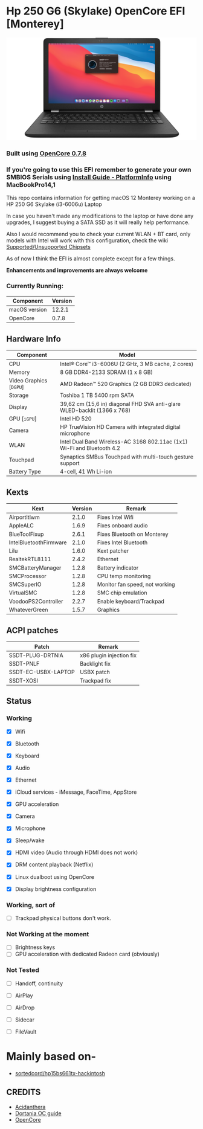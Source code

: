 # Hp 250 G6 (Skylake) OpenCore EFI [Monterey]
![Hp Latpop Snapshot](https://github.com//IsraPerez98/OpenCore-HP250G6-Skylake/blob/master/Docs/HP-Image.png)

### Built using [OpenCore 0.7.8](https://github.com/acidanthera/OpenCorePkg/releases)

### **If you're going to use this EFI remember to generate your own SMBIOS Serials using [Install Guide - PlatformInfo](https://dortania.github.io/OpenCore-Install-Guide/config.plist/skylake.html#platforminfo) using MacBookPro14,1**

This repo contains information for getting macOS 12 Monterey working on a HP 250 G6 Skylake (i3-6006u) Laptop

In case you haven't made any modifications to the laptop or have done any upgrades, I suggest buying a SATA SSD as it will really help performance.

Also I would recommend you to check your current WLAN + BT card, only models with Intel will work with this configuration, check the wiki [Supported/Unsupported Chipsets](https://dortania.github.io/Wireless-Buyers-Guide/unsupported.html)

As of now I think the EFI is almost complete except for a few things.

**Enhancements and improvements are always welcome**

### Currently Running:


| Component     | Version      |
| ------------- | ------------ |
| macOS version | 12.2.1 |
| OpenCore      | 0.7.8        |

## Hardware Info

| Component | Model                                   |
| --------- | --------------------------------------- |
| CPU                           | Intel® Core™ i3-6006U (2 GHz, 3 MB cache, 2 cores)                    |
| Memory                        | 8 GB DDR4-2133 SDRAM (1 x 8 GB)                                       |
| Video Graphics [`DGPU`]       | AMD Radeon™ 520 Graphics (2 GB DDR3 dedicated)                        |
| Storage                       | Toshiba 1 TB 5400 rpm SATA                                            |
| Display                       | 39,62 cm (15,6 in) diagonal FHD SVA anti-glare WLED-backlit (1366 x 768) |
| GPU [`iGPU`]                  | Intel HD 520                                                          |
| Camera                        | HP TrueVision HD Camera with integrated digital microphone            |
| WLAN                          | Intel Dual Band Wireless-AC 3168 802.11ac (1x1) Wi-Fi and Bluetooth 4.2          |
| Touchpad                      | Synaptics SMBus Touchpad with multi-touch gesture support             |
| Battery Type                  | 4-cell, 41 Wh Li-ion                                                  |

## Kexts

| Kext                   | Version     | Remark                                   |
| ---------------------- | ----------- | ---------------------------------------- |
| AirportItlwm           | 2.1.0       | Fixes Intel Wifi                         |
| AppleALC               | 1.6.9       | Fixes onboard audio                      |
| BlueToolFixup          | 2.6.1       | Fixes Bluetooth on Monterey              |
| IntelBluetoothFirmware | 2.1.0       | Fixes Intel Bluetooth                    |
| Lilu                   | 1.6.0       | Kext patcher                             |
| RealtekRTL8111         | 2.4.2       | Ethernet                                 |
| SMCBatteryManager      | 1.2.8       | Battery indicator                        |
| SMCProcessor           | 1.2.8       | CPU temp monitoring                      |
| SMCSuperIO             | 1.2.8       | Monitor fan speed, not working           |
| VirtualSMC             | 1.2.8       | SMC chip emulation                       |
| VoodooPS2Controller    | 2.2.7       | Enable keyboard/Trackpad                 |
| WhateverGreen          | 1.5.7       | Graphics                                 |

## ACPI patches


| Patch                 | Remark                         |
| --------------------- | ------------------------------ |
| SSDT-PLUG-DRTNIA      | x86 plugin injection fix       |
| SSDT-PNLF             | Backlight fix                  |
| SSDT-EC-USBX-LAPTOP   | USBX patch                     |
| SSDT-XOSI             | Trackpad fix                   |
## Status

### Working

- [x] Wifi
- [x] Bluetooth
- [x] Keyboard
- [x] Audio
- [x] Ethernet
- [x] iCloud services - iMessage, FaceTime, AppStore
- [x] GPU acceleration
- [x] Camera
- [x] Microphone
- [x] Sleep/wake
- [x] HDMI video (Audio through HDMI does not work)
- [x] DRM content playback (Netflix)
- [x] Linux dualboot using OpenCore
- [x] Display brightness configuration


### Working, sort of

- [ ] Trackpad physical buttons don't work.

### Not Working at the moment

- [ ] Brightness keys
- [ ] GPU acceleration with dedicated Radeon card (obviously)

### Not Tested
- [ ] Handoff, continuity
- [ ] AirPlay
- [ ] AirDrop
- [ ] Sidecar
- [ ] FileVault


# Mainly based on-
- [sortedcord/hp15bs661tx-hackintosh](https://github.com/sortedcord/hp15bs661tx-hackintosh)

## CREDITS

- [Acidanthera](https://github.com/acidanthera)
- [Dortania OC guide](https://dortania.github.io/OpenCore-Install-Guide/)
- [OpenCore](https://github.com/acidanthera/OpenCorePkg/)